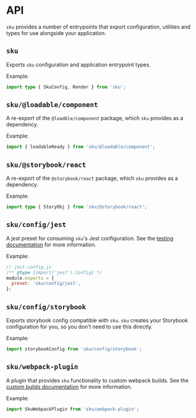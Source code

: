 # API

`sku` provides a number of entrypoints that export configuration, utilities and types for use alongside your application.

## `sku`

Exports `sku` configuration and application entrypoint types.

Example:

```ts
import type { SkuConfig, Render } from 'sku';
```

## `sku/@loadable/component`

A re-export of the `@loadble/component` package, which `sku` provides as a dependency.

Example:

```ts
import { loadableReady } from 'sku/@loadable/component';
```

## `sku/@storybook/react`

A re-export of the `@storybook/react` package, which `sku` provides as a dependency.

Example:

```ts
import type { StoryObj } from 'sku/@storybook/react';
```

## `sku/config/jest`

A jest preset for consuming `sku`'s Jest configuration.
See the [testing documentation] for more information.

Example:

```js
// jest.config.js
/** @type {import('jest').Config} */
module.exports = {
  preset: 'sku/config/jest',
};
```

## `sku/config/storybook`

Exports storybook config compatible with `sku`.
`sku` creates your Storybook configuration for you, so you don't need to use this directly.

Example:

```ts
import storybookConfig from 'sku/config/storybook';
```

[testing documentation]: ./docs/testing.md

## `sku/webpack-plugin`

A plugin that provides `sku` functionality to custom webpack builds.
See the [custom builds documentation] for more information.

Example:

```ts
import SkuWebpackPlugin from 'sku/webpack-plugin';
```

[custom builds documentation]: ./docs/custom-builds.md
